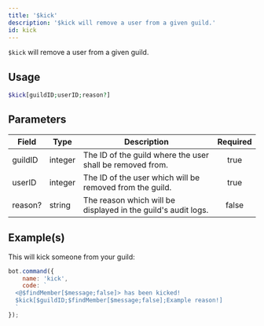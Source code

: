 ```yaml
---
title: '$kick'
description: '$kick will remove a user from a given guild.'
id: kick
---
```


`$kick` will remove a user from a given guild.

## Usage

```php
$kick[guildID;userID;reason?]
```

## Parameters

| Field   | Type    | Description                                                   | Required |
| ------- | ------- | ------------------------------------------------------------- |:--------:|
| guildID | integer | The ID of the guild where the user shall be removed from.     |   true   |
| userID  | integer | The ID of the user which will be removed from the guild.      |   true   |
| reason? | string  | The reason which will be displayed in the guild's audit logs. |  false   |

## Example(s)

This will kick someone from your guild:

```javascript
bot.command({
    name: 'kick',
    code: `
  <@$findMember[$message;false]> has been kicked!
  $kick[$guildID;$findMember[$message;false];Example reason!]
  `
});
```
